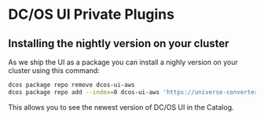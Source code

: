 # DC/OS UI Private Plugins

## Installing the nightly version on your cluster

As we ship the UI as a package you can install a nighly version on your cluster
using this command:

```sh
dcos package repo remove dcos-ui-aws
dcos package repo add --index=0 dcos-ui-aws 'https://universe-converter.mesosphere.com/transform?url=https://dcos-ui-universe.s3.amazonaws.com/ee/dcos-ui/latest/stub-universe-dcos-ui.json'
```

This allows you to see the newest version of DC/OS UI in the Catalog.
